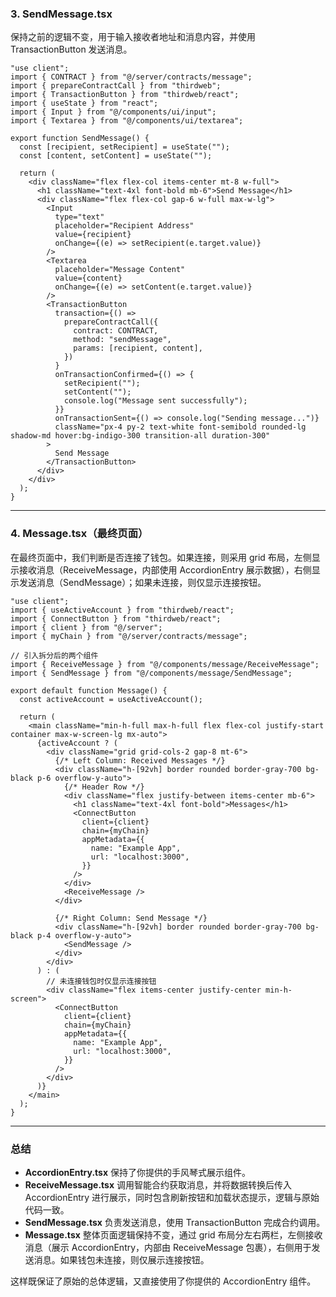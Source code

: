

### 3. SendMessage.tsx

保持之前的逻辑不变，用于输入接收者地址和消息内容，并使用 TransactionButton 发送消息。

```tsx
"use client";
import { CONTRACT } from "@/server/contracts/message";
import { prepareContractCall } from "thirdweb";
import { TransactionButton } from "thirdweb/react";
import { useState } from "react";
import { Input } from "@/components/ui/input";
import { Textarea } from "@/components/ui/textarea";

export function SendMessage() {
  const [recipient, setRecipient] = useState("");
  const [content, setContent] = useState("");

  return (
    <div className="flex flex-col items-center mt-8 w-full">
      <h1 className="text-4xl font-bold mb-6">Send Message</h1>
      <div className="flex flex-col gap-6 w-full max-w-lg">
        <Input
          type="text"
          placeholder="Recipient Address"
          value={recipient}
          onChange={(e) => setRecipient(e.target.value)}
        />
        <Textarea
          placeholder="Message Content"
          value={content}
          onChange={(e) => setContent(e.target.value)}
        />
        <TransactionButton
          transaction={() =>
            prepareContractCall({
              contract: CONTRACT,
              method: "sendMessage",
              params: [recipient, content],
            })
          }
          onTransactionConfirmed={() => {
            setRecipient("");
            setContent("");
            console.log("Message sent successfully");
          }}
          onTransactionSent={() => console.log("Sending message...")}
          className="px-4 py-2 text-white font-semibold rounded-lg shadow-md hover:bg-indigo-300 transition-all duration-300"
        >
          Send Message
        </TransactionButton>
      </div>
    </div>
  );
}
```

------

### 4. Message.tsx（最终页面）

在最终页面中，我们判断是否连接了钱包。如果连接，则采用 grid 布局，左侧显示接收消息（ReceiveMessage，内部使用 AccordionEntry 展示数据），右侧显示发送消息（SendMessage）；如果未连接，则仅显示连接按钮。

```tsx
"use client";
import { useActiveAccount } from "thirdweb/react";
import { ConnectButton } from "thirdweb/react";
import { client } from "@/server";
import { myChain } from "@/server/contracts/message";

// 引入拆分后的两个组件
import { ReceiveMessage } from "@/components/message/ReceiveMessage";
import { SendMessage } from "@/components/message/SendMessage";

export default function Message() {
  const activeAccount = useActiveAccount();

  return (
    <main className="min-h-full max-h-full flex flex-col justify-start container max-w-screen-lg mx-auto">
      {activeAccount ? (
        <div className="grid grid-cols-2 gap-8 mt-6">
          {/* Left Column: Received Messages */}
          <div className="h-[92vh] border rounded border-gray-700 bg-black p-6 overflow-y-auto">
            {/* Header Row */}
            <div className="flex justify-between items-center mb-6">
              <h1 className="text-4xl font-bold">Messages</h1>
              <ConnectButton
                client={client}
                chain={myChain}
                appMetadata={{
                  name: "Example App",
                  url: "localhost:3000",
                }}
              />
            </div>
            <ReceiveMessage />
          </div>

          {/* Right Column: Send Message */}
          <div className="h-[92vh] border rounded border-gray-700 bg-black p-4 overflow-y-auto">
            <SendMessage />
          </div>
        </div>
      ) : (
        // 未连接钱包时仅显示连接按钮
        <div className="flex items-center justify-center min-h-screen">
          <ConnectButton
            client={client}
            chain={myChain}
            appMetadata={{
              name: "Example App",
              url: "localhost:3000",
            }}
          />
        </div>
      )}
    </main>
  );
}
```

------

### 总结

- **AccordionEntry.tsx**
   保持了你提供的手风琴式展示组件。
- **ReceiveMessage.tsx**
   调用智能合约获取消息，并将数据转换后传入 AccordionEntry 进行展示，同时包含刷新按钮和加载状态提示，逻辑与原始代码一致。
- **SendMessage.tsx**
   负责发送消息，使用 TransactionButton 完成合约调用。
- **Message.tsx**
   整体页面逻辑保持不变，通过 grid 布局分左右两栏，左侧接收消息（展示 AccordionEntry，内部由 ReceiveMessage 包裹），右侧用于发送消息。如果钱包未连接，则仅展示连接按钮。

这样既保证了原始的总体逻辑，又直接使用了你提供的 AccordionEntry 组件。